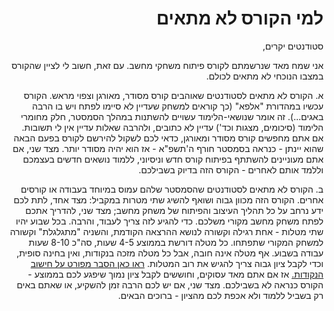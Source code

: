 <div dir='rtl' lang='he'>

למי הקורס לא מתאים
==================

סטודנטים יקרים,

אני שמח מאד שנרשמתם לקורס פיתוח משחקי מחשב.
עם זאת, חשוב לי לציין שהקורס במצבו הנוכחי לא מתאים לכולם. 

א. הקורס לא מתאים לסטודנטים שאוהבים קורס מסודר, מאורגן וצפוי מראש.
הקורס עכשיו במהדורת "אלפא" (כך קוראים למשחק שעדיין לא סיימו לפתח ויש בו הרבה באגים...).
זה אומר שנושאי-הלימוד עשויים להשתנות במהלך הסמסטר,
חלק מחומרי הלימוד (סיכומים, מצגות וכד') עדיין לא כתובים,
ולהרבה שאלות עדיין אין לי תשובות.
אם אתם מחפשים קורס מסודר ומאורגן, כדאי לכם לשקול להירשם לקורס בפעם הבאה שהוא יינתן - כנראה בסמסטר חורף ה'תשפ"א - אז הוא יהיה מסודר יותר.
מצד שני, אם אתם מעוניינים להשתתף בפיתוח קורס חדש וניסיוני, ללמוד נושאים חדשים בעצמכם וללמד אותם לאחרים - הקורס הזה בדיוק בשבילכם.

ב. הקורס לא מתאים לסטודנטים שהסמסטר שלהם עמוס במיוחד בעבודה או קורסים אחרים.
הקורס הזה מכוון גבוה ושואף להשיג שתי מטרות במקביל: 
 מצד אחד, לתת לכם ידע נרחב על כל תהליך העיצוב והפיתוח של משחק מחשב;
מצד שני, להדריך אתכם לפתח משחק מחשב מקורי משלכם.
כדי להגיע לזה צריך לעבוד, והרבה.
בכל שבוע יהיו שתי מטלות - אחת רגילה וקשורה לנושא ההרצאה הקודמת,
והשניה "מתגלגלת" וקשורה למשחק המקורי שתפתחו.
כל מטלה דורשת בממוצע 4-5 שעות, סה"כ 8-10 שעות עבודה בשבוע.
אף מטלה אינה חובה, אבל כל מטלה מזכה בנקודות, ואין בחינה סופית,
וכדי לקבל ציון גבוה צריך להגיש את רוב המטלות.
[ראו כאן הסבר מפורט על חישוב הנקודות.](grade-rules.md)
אז אם אתם מאד עסוקים, וחוששים לקבל ציון נמוך שיפגע לכם בממוצע - הקורס כנראה לא בשבילכם.
מצד שני, אם יש לכם הרבה זמן להשקיע, או שאתם באים רק בשביל ללמוד ולא אכפת לכם מהציון - ברוכים הבאים.

</div>

